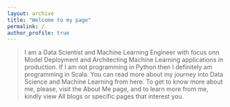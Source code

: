```yaml
---
layout: archive
title: "Welcome to my page"
permalink: /
author_profile: true
---
```


>I am a Data Scientist and Machine Learning Engineer with focus onn Model Deployment and Architecting Machine Learning applications in production.
>If I am not programming in Python then I definitely am programming in Scala.
>You can read more about my journey into Data Science and Machine Learning from here.
>To get to know more about me, please, visit the About Me page,
>and to learn more from me, kindly view All blogs or specific pages that interest you.





